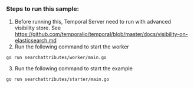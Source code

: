 ### Steps to run this sample:
1) Before running this, Temporal Server need to run with advanced visibility store. 
See https://github.com/temporalio/temporal/blob/master/docs/visibility-on-elasticsearch.md
2) Run the following command to start the worker
```
go run searchattributes/worker/main.go
```
3) Run the following command to start the example
```
go run searchattributes/starter/main.go
```
